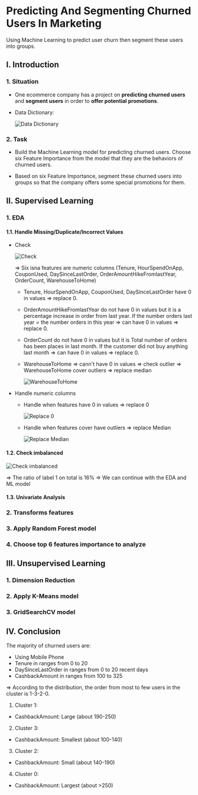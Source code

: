 # Predicting And Segmenting Churned Users In Marketing
Using Machine Learning to predict user churn then segment these users into groups.

## **I. Introduction**

### **1. Situation**

- One ecommerce company has a project on **predicting churned users** and **segment users** in order to **offer potential promotions**.
  
- Data Dictionary:

  ![Data Dictionary](https://github.com/user-attachments/assets/fcbc7520-45a2-4263-92cd-cb1ca220df47)

### **2. Task**

- Build the Machine Learning model for predicting churned users. Choose six Feature Importance from the model that they are the behaviors of churned users. 
 
- Based on six Feature Importance, segment these churned users into groups so that the company offers some special promotions for them.

## **II. Supervised Learning**

### **1. EDA**
#### **1.1. Handle Missing/Duplicate/Incorrect Values** 
- Check

  ![Check](https://github.com/user-attachments/assets/00d813d5-ddc7-4c89-98c7-6efa26e6d46b)

  => Six isna features are numeric columns (Tenure, HourSpendOnApp, CouponUsed, DaySinceLastOrder, OrderAmountHikeFromlastYear, OrderCount, WarehouseToHome)
  + Tenure, HourSpendOnApp, CouponUsed, DaySinceLastOrder have 0 in values => replace 0.
  + OrderAmountHikeFromlastYear do not have 0 in values but it is a percentage increase in order from last year. If the number orders last year = the number orders in this year => can have 0 in values => replace 0.
  + OrderCount do not have 0 in values but it is Total number of orders has been places in last month. If the customer did not buy anything last month => can have 0 in values => replace 0.
  + WarehouseToHome  => cann't have 0 in values => check outlier => WarehouseToHome cover outliers => replace median
 
    ![WarehouseToHome](https://github.com/user-attachments/assets/c114eb45-5909-4822-bc32-be2464f04ea0)
  
- Handle numeric columns
  + Handle when features have 0 in values => replace 0
 
    ![Replace 0](https://github.com/user-attachments/assets/9a9638d7-eeb2-4cfa-afad-bc04bf07b0c1)
  
  + Handle when features cover have outliers => replace Median
 
    ![Replace Median](https://github.com/user-attachments/assets/3225fc91-9e99-4700-aec5-27acce9dbc8a)

#### **1.2. Check imbalanced**

![Check imbalanced](https://github.com/user-attachments/assets/044ea56e-d759-4648-a03d-af89fb174c48)

=> The ratio of label 1 on total is 16% => We can continue with the EDA and ML model 

#### **1.3. Univariate Analysis** 

### **2. Transforms features**


### **3. Apply Random Forest model**


### **4. Choose top 6 features importance to analyze**


## **III. Unsupervised Learning**

### **1. Dimension Reduction**


### **2. Apply K-Means model**


### **3. GridSearchCV model**


## **IV. Conclusion**
The majority of churned users are:
 - Using Mobile Phone
 - Tenure in ranges from 0 to 20
 - DaySinceLastOrder in ranges from 0 to 20 recent days
 - CashbackAmount	in ranges from 100 to 325

 => According to the distribution, the order from most to few users in the cluster is 1-3-2-0.
1. Cluster 1:
  - CashbackAmount: Large (about 190-250)
2. Cluster 3:
  - CashbackAmount: Smallest (about 100-140)
3. Cluster 2:
  - CashbackAmount: Small (about 140-190)
4. Cluster 0:
  - CashbackAmount: Largest (about >250)
